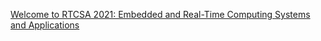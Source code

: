 [Welcome to RTCSA 2021: Embedded and Real-Time Computing Systems and Applications](https://rtcsa2021.github.io/index.html)
